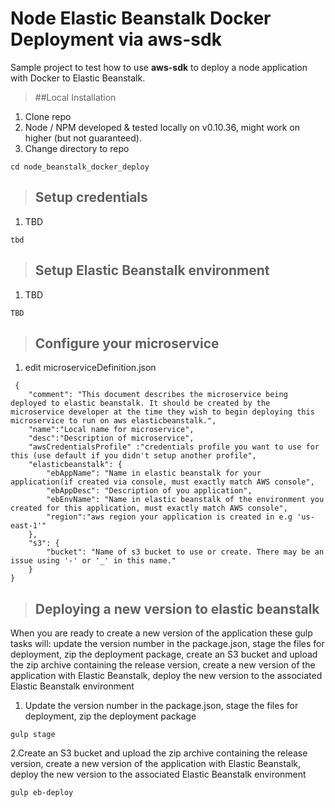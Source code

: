 Node Elastic Beanstalk Docker Deployment via aws-sdk
=================================
Sample project to test how to use **aws-sdk** to deploy a node application with Docker to Elastic Beanstalk.

>##Local Installation

1. Clone repo
2. Node / NPM developed & tested locally on v0.10.36, might work on higher (but not guaranteed).
3. Change directory to repo
  
  ```cd node_beanstalk_docker_deploy```
  
>## Setup credentials

1. TBD
  
  ```
  tbd
  ```
  
>## Setup Elastic Beanstalk environment 

1. TBD
  
  ```
  TBD
  ```
  
>## Configure your microservice

1. edit microserviceDefinition.json 

  ```
   {
      "comment": "This document describes the microservice being deployed to elastic beanstalk. It should be created by the microservice developer at the time they wish to begin deploying this microservice to run on aws elasticbeanstalk.",
      "name":"Local name for microservice",
      "desc":"Description of microservice",
      "awsCredentialsProfile" :"credentials profile you want to use for this (use default if you didn't setup another profile",
      "elasticbeanstalk": {
          "ebAppName": "Name in elastic beanstalk for your application(if created via console, must exactly match AWS console",
          "ebAppDesc": "Description of you application",
          "ebEnvName": "Name in elastic beanstalk of the environment you created for this application, must exactly match AWS console",
          "region":"aws region your application is created in e.g 'us-east-1'"
      },
      "s3": {
          "bucket": "Name of s3 bucket to use or create. There may be an issue using '-' or '_' in this name."
      }
  }
  ```
 
 
>## Deploying a new version to elastic beanstalk
When you are ready to create a new version of the application these gulp tasks will: update the version number in the package.json, stage the files for deployment, zip the deployment package, create an S3 bucket and upload the zip archive containing the release version, create a new version of the application with Elastic Beanstalk, deploy the new version to the associated Elastic Beanstalk environment

1. Update the version number in the package.json, stage the files for deployment, zip the deployment package

  ```
  gulp stage
  ```
2.Create an S3 bucket and upload the zip archive containing the release version, create a new version of the application with Elastic Beanstalk, deploy the new version to the associated Elastic Beanstalk environment

  ```
  gulp eb-deploy 
  ```

